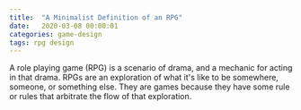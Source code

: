 ```yaml
---
title:  "A Minimalist Definition of an RPG"
date:   2020-03-08 00:00:01
categories: game-design
tags: rpg design
---
```

A role playing game (RPG) is a scenario of drama, and a mechanic for acting in that drama. RPGs are an exploration of what it's like to be somewhere, someone, or something else. They are games because they have some rule or rules that arbitrate the flow of that exploration.
